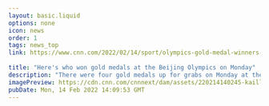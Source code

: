 ```yaml
---
layout: basic.liquid
options: none
icon: news
order: 1
tags: news_top
link: https://www.cnn.com/2022/02/14/sport/olympics-gold-medal-winners-monday-day-10-spt-intl/index.html
            
title: "Here's who won gold medals at the Beijing Olympics on Monday"
description: "There were four gold medals up for grabs on Monday at the 2022 Beijing Winter Olympics."
imagePreview: https://cdn.cnn.com/cnnnext/dam/assets/220214140245-kaillie-humphries-gold-medal-monobob-video-synd-2.jpg
pubDate: Mon, 14 Feb 2022 14:09:53 GMT
---
```

